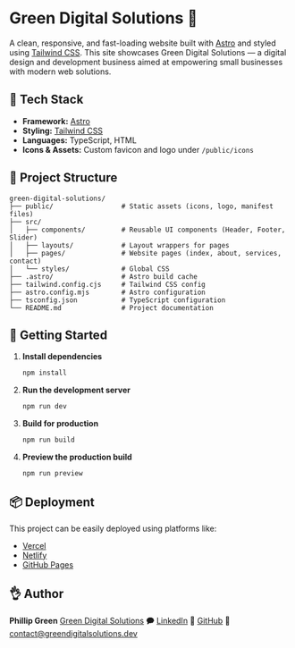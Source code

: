 # Green Digital Solutions 🌿

A clean, responsive, and fast-loading website built with [Astro](https://astro.build/) and styled using [Tailwind CSS](https://tailwindcss.com/). This site showcases Green Digital Solutions — a digital design and development business aimed at empowering small businesses with modern web solutions.

## 🧰 Tech Stack

* **Framework:** [Astro](https://astro.build/)
* **Styling:** [Tailwind CSS](https://tailwindcss.com/)
* **Languages:** TypeScript, HTML
* **Icons & Assets:** Custom favicon and logo under `/public/icons`

## 📁 Project Structure

```plaintext
green-digital-solutions/
├── public/                 # Static assets (icons, logo, manifest files)
├── src/
│   ├── components/         # Reusable UI components (Header, Footer, Slider)
│   ├── layouts/            # Layout wrappers for pages
│   ├── pages/              # Website pages (index, about, services, contact)
│   └── styles/             # Global CSS
├── .astro/                 # Astro build cache
├── tailwind.config.cjs     # Tailwind CSS config
├── astro.config.mjs        # Astro configuration
├── tsconfig.json           # TypeScript configuration
└── README.md               # Project documentation
```

## 🚀 Getting Started

1. **Install dependencies**

   ```bash
   npm install
   ```

2. **Run the development server**

   ```bash
   npm run dev
   ```

3. **Build for production**

   ```bash
   npm run build
   ```

4. **Preview the production build**

   ```bash
   npm run preview
   ```

## 📦 Deployment

This project can be easily deployed using platforms like:

* [Vercel](https://vercel.com/)
* [Netlify](https://netlify.com/)
* [GitHub Pages](https://pages.github.com/)

## 👌 Author

**Phillip Green**
[Green Digital Solutions](https://greendigitalsolutions.dev)
🗭 [LinkedIn](https://www.linkedin.com/in/phillipggreen)
🐙 [GitHub](https://github.com/philgreen-dev)
📧 [contact@greendigitalsolutions.dev](mailto:contact@greendigitalsolutions.dev)
